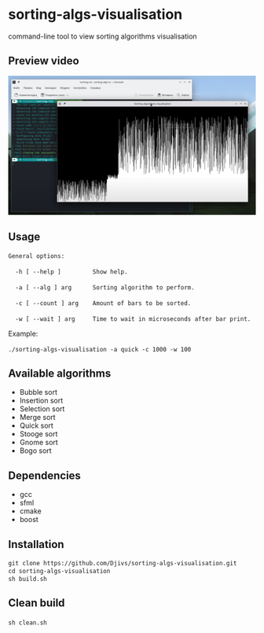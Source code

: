 
# sorting-algs-visualisation
command-line tool to view sorting algorithms visualisation
## Preview video

[![Video preview](img/preview.png)](https://www.youtube.com/watch?v=Bo4JWstlHe4)

## Usage
```
General options:  

  -h [ --help ]         Show help. 

  -a [ --alg ] arg      Sorting algorithm to perform. 

  -c [ --count ] arg    Amount of bars to be sorted. 

  -w [ --wait ] arg     Time to wait in microseconds after bar print.
```
  
Example:

<code>./sorting-algs-visualisation -a quick -c 1000 -w 100 </code>

## Available algorithms
- Bubble sort
- Insertion sort
- Selection sort
- Merge sort
- Quick sort
- Stooge sort
- Gnome sort
- Bogo sort

## Dependencies
- gcc
- sfml
- cmake
- boost

## Installation
```
git clone https://github.com/Djivs/sorting-algs-visualisation.git  
cd sorting-algs-visualisation  
sh build.sh
```

## Clean build
<code>sh clean.sh </code>
